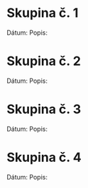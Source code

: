 # Skupina č. 1
Dátum:
Popis:

# Skupina č. 2
Dátum:
Popis:

# Skupina č. 3
Dátum:
Popis:

# Skupina č. 4
Dátum:
Popis:


